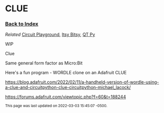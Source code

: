
# CLUE 

### [Back to Index](index.md)

*Related* [Circuit Playground](circuit_playground.md), [Itsy Bitsy](itsy_bitsy.md), [QT Py](qt_py.md)


WIP

Clue  

Same general form factor as Micro:Bit



Here's a fun program - WORDLE clone on an Adafruit CLUE

https://blog.adafruit.com/2022/02/11/a-handheld-version-of-wordle-using-a-clue-and-circuitpython-clue-circuitpython-michael_lacock/


https://forums.adafruit.com/viewtopic.php?f=60&t=188244


<small>This page was last updated on 2022-03-03 15:45:07 -0500.</small>